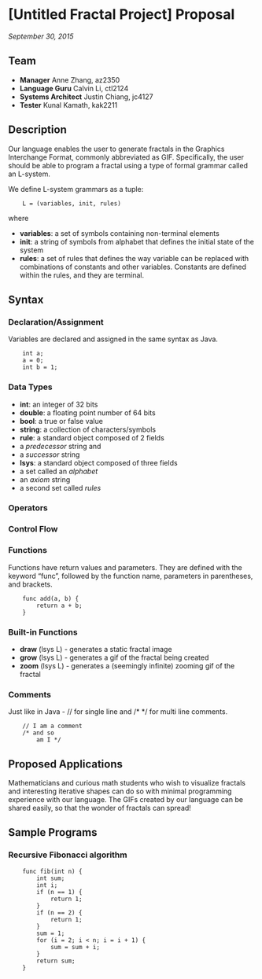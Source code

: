 [Untitled Fractal Project] Proposal
=============

*September 30, 2015*

Team
-------------
- **Manager** Anne Zhang, az2350
- **Language Guru** Calvin Li, ctl2124
- **Systems Architect** Justin Chiang, jc4127
- **Tester** Kunal Kamath, kak2211

Description
-------------
Our language enables the user to generate fractals in the Graphics Interchange Format, commonly abbreviated as GIF. Specifically, the user should be able to program a fractal using a type of formal grammar called an L-system.

We define L-system grammars as a tuple:
```
    L = (variables, init, rules)
```
where
- **variables**:  a set of symbols containing non-terminal elements
- **init**: a string of symbols from alphabet that defines the initial state of the system
- **rules**: a set of rules that defines the way variable can be replaced with combinations of constants and other variables. Constants are defined within the rules, and they are terminal.

Syntax
-------------
### Declaration/Assignment
Variables are declared and assigned in the same syntax as Java.
```
    int a;
    a = 0;
    int b = 1;
```

### Data Types
- **int**: an integer of 32 bits
- **double**: a floating point number of 64 bits
- **bool**: a true or false value
- **string**: a collection of characters/symbols
- **rule**: a standard object composed of 2 fields
 - a *predecessor* string and
 - a *successor* string
- **lsys**: a standard object composed of three fields
 - a set called an *alphabet*
 - an *axiom* string
 - a second set called *rules*

### Operators

### Control Flow

### Functions
Functions have return values and parameters. They are defined with the keyword “func”, followed by the function name, parameters in parentheses, and brackets.
```
    func add(a, b) {
        return a + b;
    }
```

### Built-in Functions
- **draw** (lsys L) - generates a static fractal image
- **grow** (lsys L) - generates a gif of the fractal being created
- **zoom** (lsys L) - generates a (seemingly infinite) zooming gif of the fractal

### Comments
Just like in Java - // for single line and /* */ for multi line comments.
```
    // I am a comment
    /* and so
        am I */
```

Proposed Applications
-------------
Mathematicians and curious math students who wish to visualize fractals and interesting iterative shapes can do so with minimal programming experience with our language. The GIFs created by our language can be shared easily, so that the wonder of fractals can spread!

Sample Programs
-------------

### Recursive Fibonacci algorithm
```
    func fib(int n) {
        int sum;
        int i;
        if (n == 1) {
            return 1;
        }
        if (n == 2) {
            return 1;
        }
        sum = 1;
        for (i = 2; i < n; i = i + 1) {
            sum = sum + i;
        }
        return sum;
    }
```
